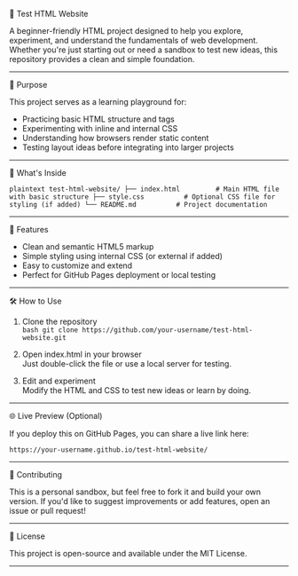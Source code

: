 🧪 Test HTML Website

A beginner-friendly HTML project designed to help you explore, experiment, and understand the fundamentals of web development. Whether you're just starting out or need a sandbox to test new ideas, this repository provides a clean and simple foundation.

---

📌 Purpose

This project serves as a learning playground for:

- Practicing basic HTML structure and tags
- Experimenting with inline and internal CSS
- Understanding how browsers render static content
- Testing layout ideas before integrating into larger projects

---

📁 What's Inside

`plaintext
test-html-website/
├── index.html         # Main HTML file with basic structure
├── style.css          # Optional CSS file for styling (if added)
└── README.md          # Project documentation
`

---

🚀 Features

- Clean and semantic HTML5 markup  
- Simple styling using internal CSS (or external if added)  
- Easy to customize and extend  
- Perfect for GitHub Pages deployment or local testing  

---

🛠️ How to Use

1. Clone the repository  
   `bash
   git clone https://github.com/your-username/test-html-website.git
   `

2. Open index.html in your browser  
   Just double-click the file or use a local server for testing.

3. Edit and experiment  
   Modify the HTML and CSS to test new ideas or learn by doing.

---

🌐 Live Preview (Optional)

If you deploy this on GitHub Pages, you can share a live link here:

`
https://your-username.github.io/test-html-website/
`

---

🙌 Contributing

This is a personal sandbox, but feel free to fork it and build your own version. If you'd like to suggest improvements or add features, open an issue or pull request!

---

📖 License

This project is open-source and available under the MIT License.

---
